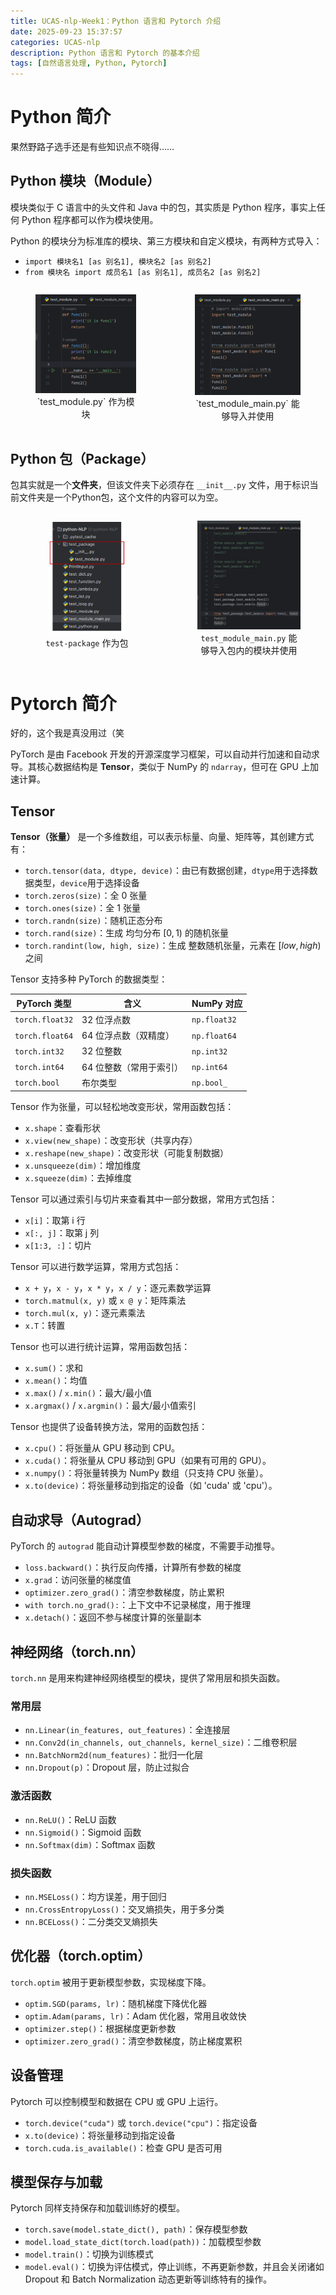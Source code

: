 ```yaml
---
title: UCAS-nlp-Week1：Python 语言和 Pytorch 介绍
date: 2025-09-23 15:37:57
categories: UCAS-nlp
description: Python 语言和 Pytorch 的基本介绍
tags: [自然语言处理, Python, Pytorch]
---
```

# Python 简介
果然野路子选手还是有些知识点不晓得……

## Python 模块（Module）
模块类似于 C 语言中的头文件和 Java 中的包，其实质是 Python 程序，事实上任何 Python 程序都可以作为模块使用。

Python 的模块分为标准库的模块、第三方模块和自定义模块，有两种方式导入：
- `import 模块名1 [as 别名1], 模块名2 [as 别名2]`  
- `from 模块名 import 成员名1 [as 别名1], 成员名2 [as 别名2]`

<div style="display: flex; justify-content: center; gap: 1em;">
<figure style="text-align: center; margin-top: 1em;">
  <img src="/illustrations/UCAS-nlp-Week1/1.png" alt="test_module.py 作为模块" width="100%">
  <figcaption>`test_module.py` 作为模块</figcaption>
</figure>

<figure style="text-align: center; margin-top: 1em;">
  <img src="/illustrations/UCAS-nlp-Week1/2.png" alt="test_module_main.py 能够导入并使用" width="100%">
  <figcaption>`test_module_main.py` 能够导入并使用</figcaption>
</figure>
</div>

## Python 包（Package）
包其实就是一个**文件夹**，但该文件夹下必须存在 `__init__.py` 文件，用于标识当前文件夹是一个Python包，这个文件的内容可以为空。

<div style="display: flex; justify-content: center; gap: 1em;">
  <figure style="text-align: center; width: 45%;">
    <img src="/illustrations/UCAS-nlp-Week1/3.png" alt="test-package 作为包" style="width: 74%;">
    <figcaption><code>test-package</code> 作为包</figcaption>
  </figure>

  <figure style="text-align: center; width: 45%;">
    <img src="/illustrations/UCAS-nlp-Week1/4.png" alt="test_module_main.py 能够导入包内的模块并使用" style="width: 100%;">
    <figcaption><code>test_module_main.py</code> 能够导入包内的模块并使用</figcaption>
  </figure>
</div>


# Pytorch 简介
好的，这个我是真没用过（笑

PyTorch 是由 Facebook 开发的开源深度学习框架，可以自动并行加速和自动求导。其核心数据结构是 **Tensor**，类似于 NumPy 的 `ndarray`，但可在 GPU 上加速计算。

## Tensor
**Tensor（张量）** 是一个多维数组，可以表示标量、向量、矩阵等，其创建方式有：
- `torch.tensor(data, dtype, device)`：由已有数据创建，`dtype`用于选择数据类型，`device`用于选择设备
- `torch.zeros(size)`：全 0 张量  
- `torch.ones(size)`：全 1 张量  
- `torch.randn(size)`：随机正态分布  
- `torch.rand(size)`：生成 均匀分布 $[0,1)$ 的随机张量
- `torch.randint(low, high, size)`：生成 整数随机张量，元素在 $[low, high)$ 之间

Tensor 支持多种 PyTorch 的数据类型：

| PyTorch 类型      | 含义             | NumPy 对应     |
| ---------------- | ---------------- | -------------- |
| `torch.float32`  | 32 位浮点数       | `np.float32`  |
| `torch.float64`  | 64 位浮点数（双精度） | `np.float64`  |
| `torch.int32`    | 32 位整数         | `np.int32`    |
| `torch.int64`    | 64 位整数（常用于索引） | `np.int64`    |
| `torch.bool`     | 布尔类型          | `np.bool_`    |

Tensor 作为张量，可以轻松地改变形状，常用函数包括：
- `x.shape`：查看形状  
- `x.view(new_shape)`：改变形状（共享内存）  
- `x.reshape(new_shape)`：改变形状（可能复制数据）  
- `x.unsqueeze(dim)`：增加维度  
- `x.squeeze(dim)`：去掉维度  

Tensor 可以通过索引与切片来查看其中一部分数据，常用方式包括：
- `x[i]`：取第 i 行  
- `x[:, j]`：取第 j 列  
- `x[1:3, :]`：切片  

Tensor 可以进行数学运算，常用方式包括：
- `x + y`，`x - y`，`x * y`，`x / y`：逐元素数学运算  
- `torch.matmul(x, y)` 或 `x @ y`：矩阵乘法  
- `torch.mul(x, y)`：逐元素乘法
- `x.T`：转置  

Tensor 也可以进行统计运算，常用函数包括：
- `x.sum()`：求和  
- `x.mean()`：均值  
- `x.max()` / `x.min()`：最大/最小值  
- `x.argmax()` / `x.argmin()`：最大/最小值索引  

Tensor 也提供了设备转换方法，常用的函数包括：

- `x.cpu()`：将张量从 GPU 移动到 CPU。
- `x.cuda()`：将张量从 CPU 移动到 GPU（如果有可用的 GPU）。
- `x.numpy()`：将张量转换为 NumPy 数组（只支持 CPU 张量）。
- `x.to(device)`：将张量移动到指定的设备（如 'cuda' 或 'cpu'）。

## 自动求导（Autograd）
PyTorch 的 `autograd` 能自动计算模型参数的梯度，不需要手动推导。

- `loss.backward()`：执行反向传播，计算所有参数的梯度
- `x.grad`：访问张量的梯度值
- `optimizer.zero_grad()`：清空参数梯度，防止累积
- `with torch.no_grad():`：上下文中不记录梯度，用于推理
- `x.detach()`：返回不参与梯度计算的张量副本

## 神经网络（torch.nn）

`torch.nn` 是用来构建神经网络模型的模块，提供了常用层和损失函数。

### 常用层
- `nn.Linear(in_features, out_features)`：全连接层
- `nn.Conv2d(in_channels, out_channels, kernel_size)`：二维卷积层
- `nn.BatchNorm2d(num_features)`：批归一化层
- `nn.Dropout(p)`：Dropout 层，防止过拟合

### 激活函数
- `nn.ReLU()`：ReLU 函数
- `nn.Sigmoid()`：Sigmoid 函数
- `nn.Softmax(dim)`：Softmax 函数

### 损失函数
- `nn.MSELoss()`：均方误差，用于回归
- `nn.CrossEntropyLoss()`：交叉熵损失，用于多分类
- `nn.BCELoss()`：二分类交叉熵损失

## 优化器（torch.optim）
`torch.optim` 被用于更新模型参数，实现梯度下降。

- `optim.SGD(params, lr)`：随机梯度下降优化器
- `optim.Adam(params, lr)`：Adam 优化器，常用且收敛快
- `optimizer.step()`：根据梯度更新参数
- `optimizer.zero_grad()`：清空参数梯度，防止梯度累积

## 设备管理

Pytorch 可以控制模型和数据在 CPU 或 GPU 上运行。

- `torch.device("cuda")` 或 `torch.device("cpu")`：指定设备
- `x.to(device)`：将张量移动到指定设备
- `torch.cuda.is_available()`：检查 GPU 是否可用

## 模型保存与加载
Pytorch 同样支持保存和加载训练好的模型。

- `torch.save(model.state_dict(), path)`：保存模型参数
- `model.load_state_dict(torch.load(path))`：加载模型参数
- `model.train()`：切换为训练模式
- `model.eval()`：切换为评估模式，停止训练，不再更新参数，并且会关闭诸如 Dropout 和 Batch Normalization 动态更新等训练特有的操作。